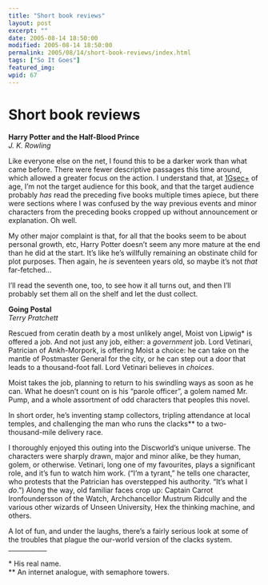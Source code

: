 ```yaml
---
title: "Short book reviews"
layout: post
excerpt: ""
date: 2005-08-14 18:50:00
modified: 2005-08-14 18:50:00
permalink: 2005/08/14/short-book-reviews/index.html
tags: ["So It Goes"]
featured_img: 
wpid: 67
---
```


# Short book reviews

**Harry Potter and the Half-Blood Prince**  
*J. K. Rowling*

Like everyone else on the net, I found this to be a darker work than what came before. There were fewer descriptive passages this time around, which allowed a greater focus on the action. I understand that, at [1Gsec+](http://pjohanneson.blogspot.com/2005/08/1-gsec-why-im-not-samurai.html) of age, I’m not the target audience for this book, and that the target audience probably *has* read the preceding five books multiple times apiece, but there were sections where I was confused by the way previous events and minor characters from the preceding books cropped up without announcement or explanation. Oh well.

My other major complaint is that, for all that the books seem to be about personal growth, etc, Harry Potter doesn’t seem any more mature at the end than he did at the start. It’s like he’s willfully remaining an obstinate child for plot purposes. Then again, he *is* seventeen years old, so maybe it’s not *that* far-fetched…

I’ll read the seventh one, too, to see how it all turns out, and then I’ll probably set them all on the shelf and let the dust collect.

**Going Postal**  
*Terry Pratchett*

Rescued from ceratin death by a most unlikely angel, Moist von Lipwig\* is offered a job. And not just any job, either: a *government* job. Lord Vetinari, Patrician of Ankh-Morpork, is offering Moist a choice: he can take on the mantle of Postmaster General for the city, or he can step out a door that leads to a thousand-foot fall. Lord Vetinari believes in *choices*.

Moist takes the job, planning to return to his swindling ways as soon as he can. What he doesn’t count on is his “parole officer”, a golem named Mr. Pump, and a whole assortment of odd characters that peoples this novel.

In short order, he’s inventing stamp collectors, tripling attendance at local temples, and challenging the man who runs the clacks\*\* to a two-thousand-mile delivery race.

I thoroughly enjoyed this outing into the Discworld’s unique universe. The characters were sharply drawn, major and minor alike, be they human, golem, or otherwise. Vetinari, long one of my favourites, plays a significant role, and it’s fun to watch him work. (“I’m a tyrant,” he tells one character, who protests that the Patrician has overstepped his authority. “It’s what I *do*.”) Along the way, old familiar faces crop up: Captain Carrot Ironfoundersson of the Watch, Archchancellor Mustrum Ridcully and the various other wizards of Unseen University, Hex the thinking machine, and others.

A lot of fun, and under the laughs, there’s a fairly serious look at some of the troubles that plague the our-world version of the clacks system.  
\_\_\_\_\_\_\_\_\_\_\_\_

\* His real name.  
\*\* An internet analogue, with semaphore towers.